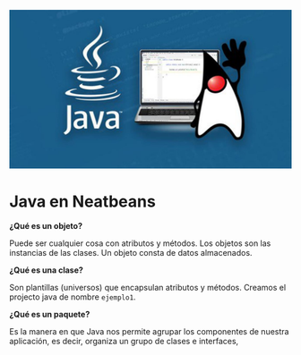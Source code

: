 ![](https://raw.githubusercontent.com/GabrielCourses/tutorial_java/main/image/header_java.png)

# Java en Neatbeans


**¿Qué es un objeto?**

Puede ser cualquier cosa con atributos y métodos. Los objetos son las instancias de las clases. Un objeto consta de datos almacenados.

**¿Qué es una clase?**

Son plantillas (universos) que encapsulan atributos y métodos. Creamos el projecto java de nombre <code>ejemplo1</code>.

**¿Qué es un paquete?**

Es la manera en que Java nos permite agrupar los componentes de nuestra aplicación, es decir, organiza un grupo de clases e interfaces,

